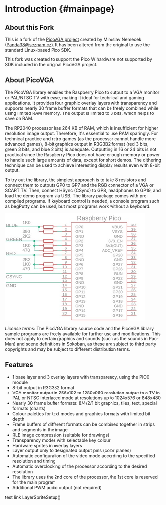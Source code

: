 # Introduction {#mainpage}

## About this Fork
This is a fork of the [PicoVGA project](https://github.com/Panda381/PicoVGA) created by Miroslav Nemecek (Panda38@seznam.cz).  It has been altered from the original to use the standard Linux-based Pico SDK.

This fork was created to support the Pico W hardware not supported by SDK included in the original PicoVGA project.   

## About PicoVGA

The PicoVGA library enables the Raspberry Pico to output to a VGA monitor or PAL/NTSC TV with ease, making it ideal for technical and gaming applications. It provides four graphic overlay layers with transparency and supports nearly 30 frame buffer formats that can be freely combined while using limited RAM memory. The output is limited to 8 bits, which helps to save on RAM.

The RP2040 processor has 264 KB of RAM, which is insufficient for higher resolution image output. Therefore, it's essential to use RAM sparingly. For technical practice and retro games (as the processor cannot handle more advanced games), 8-bit graphics output in R3G3B2 format (red 3 bits, green 3 bits, and blue 2 bits) is adequate. Outputting in 16 or 24 bits is not practical since the Raspberry Pico does not have enough memory or power to handle such large amounts of data, except for short demos. The dithering technique can be used to achieve interesting display results even with 8-bit output.

To try out the library, the simplest approach is to take 8 resistors and connect them to outputs GP0 to GP7 and the RGB connector of a VGA or SCART TV. Then, connect HSync (CSync) to GP8, headphones to GP19, and load the demo program via USB. The library package comes with pre-compiled programs. If keyboard control is needed, a console program such as begPutty can be used, but most programs work without a keyboard.

![](www/img/PicoVGA_diagram2.jpg)

*License terms*: The PicoVGA library source code and the PicoVGA library sample programs are freely available for further use and modifications. This does not apply to certain graphics and sounds (such as the sounds in Pac-Man) and scene definitions in Sokoban, as these are subject to third party copyrights and may be subject to different distribution terms.

## Features

* 1 base layer and 3 overlay layers with transparency, using the PIO0 module
* 8-bit output in R3G3B2 format
* VGA monitor output in 256x192 to 1280x960 resolution output to a TV in PAL or NTSC interlaced mode at resolutions up to 1024x576 or 848x480
* Nearly 30 frame buffer formats: 8/4/2/1 bit graphics, tiles, text, special formats (charts)
* Colour palettes for text modes and graphics formats with limited bit depth
* Frame buffers of different formats can be combined together in strips and segments in the image
* RLE image compression (suitable for drawings)
* Transparency modes with selectable key colour
* Hardware sprites in overlay layers
* Layer output only to designated output pins (color planes)
* Automatic configuration of the video mode according to the specified resolution and timing
* Automatic overclocking of the processor according to the desired resolution
* The library uses the 2nd core of the processor, the 1st core is reserved for the main program 
* Additional PWM audio output (not required)

test link LayerSpriteSetup()
